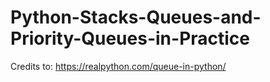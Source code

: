 # Python-Stacks-Queues-and-Priority-Queues-in-Practice

Credits to: https://realpython.com/queue-in-python/
